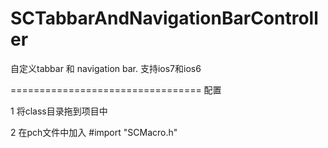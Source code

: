 SCTabbarAndNavigationBarController
==================================

自定义tabbar 和 navigation bar. 支持ios7和ios6

=================================
配置

1 将class目录拖到项目中

2 在pch文件中加入 #import "SCMacro.h"

